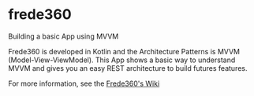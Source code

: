 # frede360
Building a basic App using MVVM 

Frede360 is developed in Kotlin and the Architecture Patterns is MVVM (Model-View-ViewModel).
This App shows a basic way to understand MVVM and gives you an easy REST architecture to build futures features.

For more information, see the [Frede360's Wiki](https://github.com/fredeborras/frede360/wiki)
